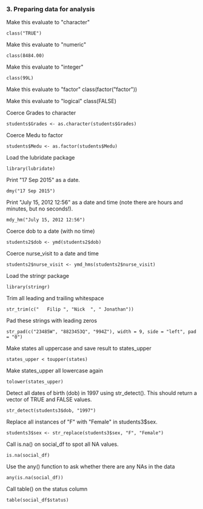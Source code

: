 ### 3. Preparing data for analysis
Make this evaluate to "character"
```
class("TRUE")
```
Make this evaluate to "numeric"
```
class(8484.00)
```
Make this evaluate to "integer"
```
class(99L)
```
Make this evaluate to "factor"
class(factor("factor"))

Make this evaluate to "logical"
class(FALSE)

Coerce Grades to character
```
students$Grades <- as.character(students$Grades)
```
Coerce Medu to factor
```
students$Medu <- as.factor(students$Medu)
```
Load the lubridate package
```
library(lubridate)
```

Print "17 Sep 2015" as a date.
```
dmy("17 Sep 2015")
```

Print "July 15, 2012 12:56" as a date and time (note there are hours and minutes, but no seconds!).
```
mdy_hm("July 15, 2012 12:56")
```

Coerce dob to a date (with no time)
```
students2$dob <- ymd(students2$dob)
```

Coerce nurse_visit to a date and time
```
students2$nurse_visit <- ymd_hms(students2$nurse_visit)
```
Load the stringr package
```
library(stringr)
```

Trim all leading and trailing whitespace
```
str_trim(c("   Filip ", "Nick  ", " Jonathan"))
```
Pad these strings with leading zeros
```
str_pad(c("23485W", "8823453Q", "994Z"), width = 9, side = "left", pad = "0")
```
Make states all uppercase and save result to states_upper
```
states_upper < toupper(states)
```

Make states_upper all lowercase again
```
tolower(states_upper)
```
Detect all dates of birth (dob) in 1997 using str_detect(). This should return a vector of TRUE and FALSE values.
```
str_detect(students3$dob, "1997")
```
Replace all instances of "F" with "Female" in students3$sex.
```
students3$sex <- str_replace(students3$sex, "F", "Female")
```
Call is.na() on social_df to spot all NA values.
```
is.na(social_df)
```

Use the any() function to ask whether there are any NAs in the data
```
any(is.na(social_df))
```

Call table() on the status column
```
table(social_df$status)
```
